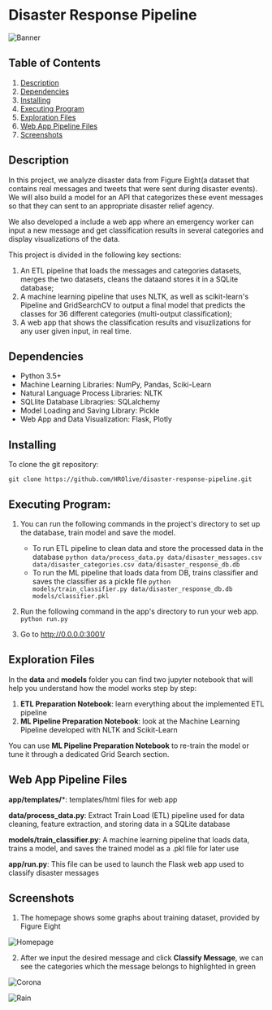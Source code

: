 # Disaster Response Pipeline

![Banner](screenshots/banner.jpg)

## Table of Contents
1. [Description](#description)
2. [Dependencies](#dependencies)
3. [Installing](#installation)
4. [Executing Program](#execution)
5. [Exploration Files](#exfiles)
6. [Web App Pipeline Files](#appfiles)
7. [Screenshots](#screenshots)

<a name="descripton"></a>
## Description

In this project, we analyze disaster data from Figure Eight(a dataset that contains real messages and tweets that were sent during disaster events). We will also build a model for an API that categorizes these event messages so that they can sent to an appropriate disaster relief agency.

We also developed a include a web app where an emergency worker can input a new message and get classification results in several categories and display visualizations of the data.

This project is divided in the following key sections:

1. An ETL pipeline that loads the messages and categories datasets, merges the two datasets, cleans the dataand stores it in a SQLite database;
2. A machine learning pipeline that uses NLTK, as well as scikit-learn's Pipeline and GridSearchCV to output a final model that predicts the classes for 36 different categories (multi-output classification);
3. A web app that shows the classification results and visuzlizations for any user given input, in real time.

<a name="dependencies"></a>
## Dependencies
* Python 3.5+
* Machine Learning Libraries: NumPy, Pandas, Sciki-Learn
* Natural Language Process Libraries: NLTK
* SQLlite Database Libraqries: SQLalchemy
* Model Loading and Saving Library: Pickle
* Web App and Data Visualization: Flask, Plotly

<a name="installation"></a>
## Installing
To clone the git repository:
```
git clone https://github.com/HROlive/disaster-response-pipeline.git
```
<a name="execution"></a>
## Executing Program:
1. You can run the following commands in the project's directory to set up the database, train model and save the model.

    - To run ETL pipeline to clean data and store the processed data in the database
        `python data/process_data.py data/disaster_messages.csv data/disaster_categories.csv data/disaster_response_db.db`
    - To run the ML pipeline that loads data from DB, trains classifier and saves the classifier as a pickle file
        `python models/train_classifier.py data/disaster_response_db.db models/classifier.pkl`

2. Run the following command in the app's directory to run your web app.
    `python run.py`

3. Go to http://0.0.0.0:3001/

<a name="exfiles"></a>
## Exploration Files

In the **data** and **models** folder you can find two jupyter notebook that will help you understand how the model works step by step:
1. **ETL Preparation Notebook**: learn everything about the implemented ETL pipeline
2. **ML Pipeline Preparation Notebook**: look at the Machine Learning Pipeline developed with NLTK and Scikit-Learn

You can use **ML Pipeline Preparation Notebook** to re-train the model or tune it through a dedicated Grid Search section.

<a name="appfiles"></a>
## Web App Pipeline Files
**app/templates/***: templates/html files for web app

**data/process_data.py**: Extract Train Load (ETL) pipeline used for data cleaning, feature extraction, and storing data in a SQLite database

**models/train_classifier.py**: A machine learning pipeline that loads data, trains a model, and saves the trained model as a .pkl file for later use

**app/run.py**: This file can be used to launch the Flask web app used to classify disaster messages

<a name="screenshots"></a>
## Screenshots

1. The homepage shows some graphs about training dataset, provided by Figure Eight

![Homepage](screenshots/homepage.png)

2. After we input the desired message and click **Classify Message**, we can see the categories which the message belongs to highlighted in green

![Corona](screenshots/corona_food_test.png)

![Rain](screenshots/rain_test.png)
